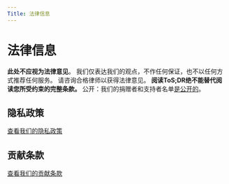 ```yaml
---
Title: 法律信息
---
```


# 法律信息

**此处不应视为法律意见**。 我们仅表达我们的观点，不作任何保证，也不以任何方式推荐任何服务。 请咨询合格律师以获得法律意见。 **阅读ToS;DR绝不能替代阅读您所受约束的完整条款。** 公开：我们的捐赠者和支持者名单[是公开的](https://thanks.tosdr.org/)。

## 隐私政策

[查看我们的隐私政策](https://docs.tosdr.org/sp/tosdr.org-Privacy-Policy.89456373.html)

## 贡献条款

[查看我们的贡献条款](https://docs.tosdr.org/sp/tosdr.org-Terms-of-Contribution.102825720.html)
